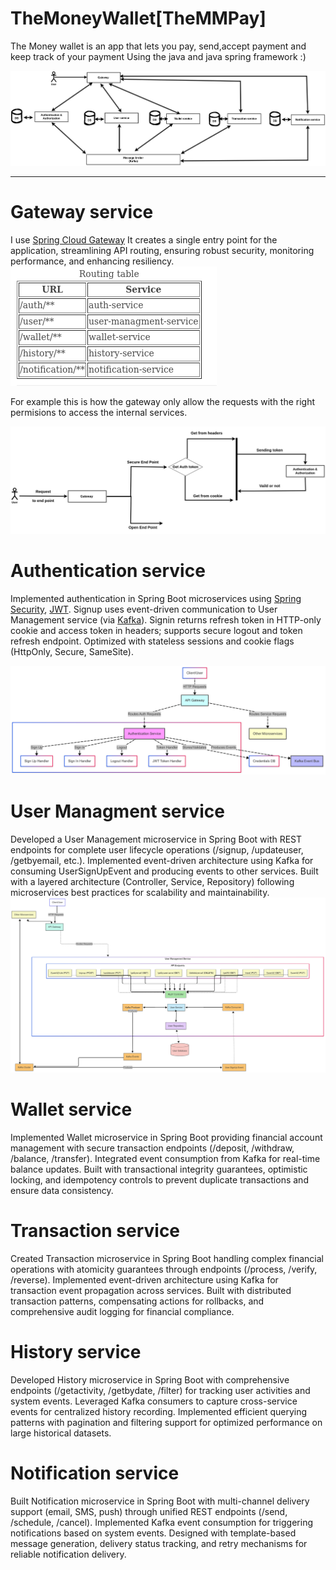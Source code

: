 # TheMoneyWallet[TheMMPay]
The Money wallet is an app that lets you pay, send,accept payment and keep track of your payment Using the java and java spring framework :)


![flow](Requirements/flow_EventCommuncation.png)

---
# Gateway service
I use [Spring Cloud Gateway](https://spring.io/projects/spring-cloud-gateway) It creates a single entry point for the application, streamlining API routing, ensuring robust security, monitoring performance, and enhancing resiliency.
![routing](Requirements/Gateway/routing.png)

For example this is how the gateway only allow the requests with the right permisions to access the internal services.

![Flow of auth](Requirements/Gateway/Flow%20of%20auth.png)



# Authentication service 
Implemented authentication in Spring Boot microservices using [Spring Security](https://spring.io/projects/spring-security), [JWT](https://en.wikipedia.org/wiki/JSON_Web_Token). Signup uses event-driven communication to User Management service (via [Kafka](https://kafka.apache.org/)). Signin returns refresh token in HTTP-only cookie and access token in headers; supports secure logout and token refresh endpoint. Optimized with stateless sessions and cookie flags (HttpOnly, Secure, SameSite).

![Auth flow](Requirements/Authentication%20service/sys%20arch%20diagram.png)

# User Managment service 
Developed a User Management microservice in Spring Boot with REST endpoints for complete user lifecycle operations (/signup, /updateuser, /getbyemail, etc.). Implemented event-driven architecture using Kafka for consuming UserSignUpEvent and producing events to other services. Built with a layered architecture (Controller, Service, Repository) following microservices best practices for scalability and maintainability.
![Requirements/User%20Management%20service/arch%20diagram.png](https://github.com/MohamedMoubarakHussein/TheMoneyWallet-TheMMPay/blob/main/Requirements/User%20Management%20%20service/arch%20diagram.png)


# Wallet service 
Implemented Wallet microservice in Spring Boot providing financial account management with secure transaction endpoints (/deposit, /withdraw, /balance, /transfer). Integrated event consumption from Kafka for real-time balance updates. Built with transactional integrity guarantees, optimistic locking, and idempotency controls to prevent duplicate transactions and ensure data consistency.

# Transaction service 
Created Transaction microservice in Spring Boot handling complex financial operations with atomicity guarantees through endpoints (/process, /verify, /reverse). Implemented event-driven architecture using Kafka for transaction event propagation across services. Built with distributed transaction patterns, compensating actions for rollbacks, and comprehensive audit logging for financial compliance.

# History service
Developed History microservice in Spring Boot with comprehensive endpoints (/getactivity, /getbydate, /filter) for tracking user activities and system events. Leveraged Kafka consumers to capture cross-service events for centralized history recording. Implemented efficient querying patterns with pagination and filtering support for optimized performance on large historical datasets.

# Notification service
Built Notification microservice in Spring Boot with multi-channel delivery support (email, SMS, push) through unified REST endpoints (/send, /schedule, /cancel). Implemented Kafka event consumption for triggering notifications based on system events. Designed with template-based message generation, delivery status tracking, and retry mechanisms for reliable notification delivery.

